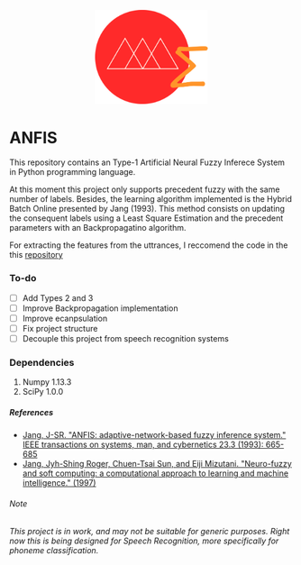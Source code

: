 <p align="center">
  <img width="200" src="/images/anfys_logo.png">
</p>

# ANFIS
This repository contains an Type-1 Artificial Neural Fuzzy Inferece System in Python programming language.

At this moment this project only supports precedent fuzzy with the same number of labels. Besides, the learning algorithm implemented is the Hybrid Batch Online presented by Jang (1993). This method consists on updating the consequent labels using a Least Square Estimation and the precedent parameters with an Backpropagatino algorithm.

For extracting the features from the uttrances, I reccomend the code in the this
<a href=https://github.com/jameslyons/python_speech_features>repository</a>

### To-do

- [ ] Add Types 2 and 3
- [ ] Improve Backpropagation implementation
- [ ] Improve ecanpsulation
- [ ] Fix project structure
- [ ] Decouple this project from speech recognition systems

### Dependencies
<ol>
	<li>Numpy 1.13.3</li>
    <li>SciPy 1.0.0</li>
</ol>

##### References
<ul>
	<li>
    <a href=http://ieeexplore.ieee.org/abstract/document/256541>Jang, J-SR. "ANFIS: adaptive-network-based fuzzy inference system." IEEE transactions on systems, man, and cybernetics 23.3 (1993): 665-685</a>
    </li>
    <li>
    <a href=https://www.amazon.com.br/Neuro-Fuzzy-Soft-Computing-Computational-Intelligence/dp/0132610663>Jang, Jyh-Shing Roger, Chuen-Tsai Sun, and Eiji Mizutani. "Neuro-fuzzy and soft computing: a computational approach to learning and machine intelligence." (1997)</a>
    </li>
</ul>

###### Note
<i>This project is in work, and may not be suitable for generic purposes. Right now this is being designed for Speech Recognition, more specifically for phoneme classification.</i>
